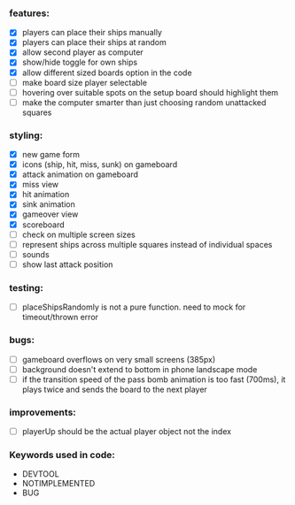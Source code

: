 ### features:
- [x] players can place their ships manually
- [x] players can place their ships at random
- [x] allow second player as computer
- [x] show/hide toggle for own ships
- [x] allow different sized boards option in the code
- [ ] make board size player selectable
- [ ] hovering over suitable spots on the setup board should highlight them
- [ ] make the computer smarter than just choosing random unattacked squares

### styling:
- [x] new game form
- [x] icons (ship, hit, miss, sunk) on gameboard
- [x] attack animation on gameboard
- [x] miss view
- [x] hit animation
- [x] sink animation
- [x] gameover view
- [x] scoreboard
- [ ] check on multiple screen sizes
- [ ] represent ships across multiple squares instead of individual spaces
- [ ] sounds
- [ ] show last attack position

### testing:
- [ ] placeShipsRandomly is not a pure function. need to mock for timeout/thrown error

### bugs:
- [ ] gameboard overflows on very small screens (385px)
- [ ] background doesn't extend to bottom in phone landscape mode
- [ ] if the transition speed of the pass bomb animation is too fast (700ms), it plays twice and sends the board to the next player

### improvements:
- [ ] playerUp should be the actual player object not the index

### Keywords used in code:
- DEVTOOL
- NOTIMPLEMENTED
- BUG